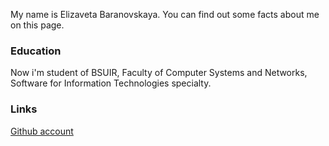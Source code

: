 
My name is Elizaveta Baranovskaya. You can find out some facts about me on this page.

### Education

Now i'm student of BSUIR, Faculty of Computer Systems and Networks, Software for Information Technologies specialty.


### Links 

[Github account](https://github.com/ylipoho)
